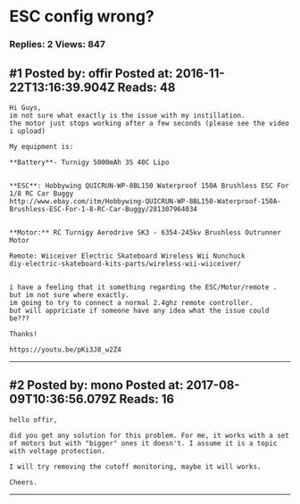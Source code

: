 # ESC config wrong?

### Replies: 2 Views: 847

## \#1 Posted by: offir Posted at: 2016-11-22T13:16:39.904Z Reads: 48

```
Hi Guys,
im not sure what exactly is the issue with my instillation.
the motor just stops working after a few seconds (please see the video i upload)

My equipment is:

**Battery**- Turnigy 5000mAh 3S 40C Lipo 


**ESC**: Hobbywing QUICRUN-WP-8BL150 Waterproof 150A Brushless ESC For 1/8 RC Car Buggy
http://www.ebay.com/itm/Hobbywing-QUICRUN-WP-8BL150-Waterproof-150A-Brushless-ESC-For-1-8-RC-Car-Buggy/281307964034


**Motor:** RC Turnigy Aerodrive SK3 - 6354-245kv Brushless Outrunner Motor

Remote: Wiiceiver Electric Skateboard Wireless Wii Nunchuck
diy-electric-skateboard-kits-parts/wireless-wii-wiiceiver/


i have a feeling that it something regarding the ESC/Motor/remote . but im not sure where exactly.
im going to try to connect a normal 2.4ghz remote controller.
but will appriciate if someone have any idea what the issue could be???

Thanks!

https://youtu.be/pKi3J8_w2Z4
```

---
## \#2 Posted by: mono Posted at: 2017-08-09T10:36:56.079Z Reads: 16

```
hello offir,

did you get any solution for this problem. For me, it works with a set of motors but with "bigger" ones it doesn't. I assume it is a topic with voltage protection. 

I will try removing the cutoff monitoring, maybe it will works.

Cheers.
```

---
